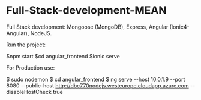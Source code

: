 # Full-Stack-development-MEAN
Full Stack development: Mongoose (MongoDB), Express, Angular (Ionic4-Angular), NodeJS.

Run the project:

  $npm start
  $cd angular_frontend
  $ionic serve

For Production use:

$ sudo nodemon
$ cd angular_frontend
$ ng serve --host 10.0.1.9 --port 8080 --public-host http://dbc770nodejs.westeurope.cloudapp.azure.com --disableHostCheck true

